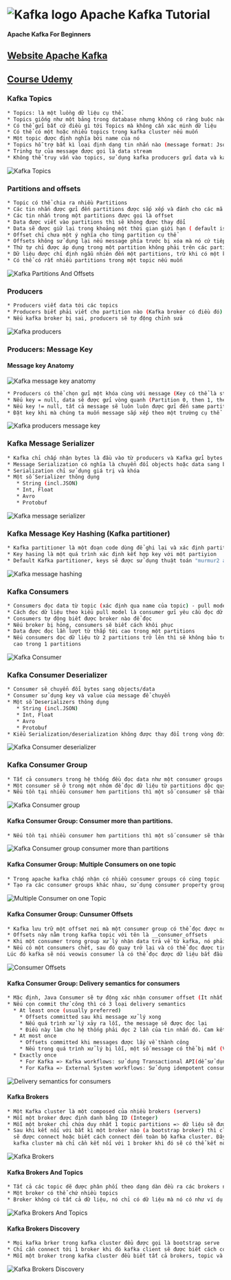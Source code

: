 # <img src="/image/kafka_logo.png" alt="Kafka logo"> Apache Kafka Tutorial
#### Apache Kafka For Beginners
## [Website Apache Kafka](https://kafka.apache.org/)  
## [Course Udemy](https://www.udemy.com/course/apache-kafka/)

### Kafka Topics

```bash
* Topics: là một luồng dữ liệu cụ thể.
* Topics giống như một bảng trong database nhưng không có ràng buộc nào cả
* Có thể gửi bất cứ điều gì tới Topics mà không cần xác minh dữ liệu
* Có thể có một hoặc nhiều topics trong kafka cluster nếu muốn
* Một topic được định nghĩa bởi name của nó
* Topics hỗ trợ bất kì loại định dạng tin nhắn nào (message format: Json, binary, ...)
* Trinhg tự của message được gọi là data stream
* Không thể truy vấn vào topics, sử dụng kafka producers gửi data và kafka consumers đọc data
```
<img src="/image/Kafka Theory/Kafka_Topics.png" alt="Kafka Topics">

### Partitions and offsets

```bash
* Topic có thể chia ra nhiều Partitions
* Các tin nhắn được gửi đến partitions được sắp xếp và đánh cho các mã ID tăng dần
* Các tin nhắn trong một partitions được gọi là offset
* Data được viết vào partitions thì sẽ không được thay đổi
* Data sẽ được giữ lại trong khoảng một thời gian giới hạn ( default is one week - configurable )
* Offset chỉ chưa một ý nghĩa cho từng partition cụ thể
* Offsets không sử dụng lại nếu message phía trước bị xóa mà nó cứ tiếp tục tăng dần
* Thứ tự chỉ được áp dụng trong một partition không phải trên các partitions
* Dữ liệu được chỉ định ngẫu nhiên đến một partitions, trừ khi có một khóa được cung cấp
* Có thể có rất nhiều partitions trong một topic nếu muốn
```
<img src="/image/Kafka Theory/Kafka_Topics_Partitions_Offset.png" alt="Kafka Partitions And Offsets">

### Producers

```bash
* Producers viết data tới các topics
* Producers biết phải viết cho partition nào (Kafka broker có điều đó)
* Nếu kafka broker bị sai, producers sẽ tự động chỉnh sửa
```
<img src="/image/Kafka Theory/Producers.png" alt="Kafka producers">


### Producers: Message Key
#### Message key Anatomy
<img src="/image/Kafka Theory/Kafka_Messages_Anatomy.png" alt="Kafka message key anatomy">

```bash
* Producers có thể chọn gửi một khóa cùng với message (Key có thể là string, number, binary, ...)
* Nếu key = null, data sẽ được gửi vòng quanh (Partition 0, then 1, then 2, ..)
* Nếu key != null, tất cả message sẽ luôn luôn được gửi đến same partition (Mã hashing)
* Đặt key khi mà chúng ta muốn message sắp xếp theo một trường cụ thể
```
<img src="/image/Kafka Theory/Producers_Message_Key.png" alt="Kafka producers message key">

### Kafka Message Serializer
```bash
* Kafka chỉ chấp nhận bytes là đầu vào từ producers và Kafka gửi bytes đầu ra cho consumers
* Message Serialization có nghĩa là chuyển đổi objects hoặc data sang bytes
* Serialization chỉ sử dụng giá trị và khóa
* Một số Serializer thông dụng
   * String (incl.JSON)
   * Int, Float
   * Avro
   * Protobuf
```
<img src="/image/Kafka Theory/Kafka_Message_Serializer.png" alt="Kafka message serializer">

### Kafka Message Key Hashing (Kafka partitioner)
```bash
* Kafka partitioner là một đoạn code dùng để ghi lại và xác định partition nào để gửi message đến.
* Key hasing là một quá trình xác định kết hợp key với một partiyion
* Default Kafka partitioner, keys sẽ được sử dụng thuật toán "murmur2 algorithm"
```
<img src="/image/Kafka Theory/Kafka_Message_Hashing.png" alt="Kafka message hashing">

### Kafka Consumers
```bash
* Consumers đọc data từ topic (xác định qua name của topic) - pull model
* Cách đọc dữ liệu theo kiểu pull model là consumer gửi yêu cầu đọc dữ liệu từ kafka brokers, server sao đó chúng sẽ trả data
* Consumers tự động biết được broker nào để đọc
* Nếu broker bị hỏng, consumers sẽ biết cách khôi phục
* Data được đọc lần lượt từ thấp tới cao trong một partitions
* Nếu consumers đọc dữ liệu từ 2 partitions trở lên thì sẽ không bảo toàn việc lấy từ thấp đến cao mà chỉ đảm bảo từ thấp đến
  cao trong 1 partitions
```
<img src="/image/Kafka Theory/Kafka_Consumers.png" alt="Kafka Consumer">

### Kafka Consumer Deserializer
```bash
* Consumer sẽ chuyển đổi bytes sang objects/data
* Consumer sử dụng key và value của message để chuyển
* Một số Deserializers thông dụng
   * String (incl.JSON)
   * Int, Float
   * Avro
   * Protobuf
* Kiểu Serialization/deserialization không được thay đổi trong vòng đời của một topic. Đó là lý do tại sao không được phép     thay đổi dữ liệu trong topic vì nếu consumer sử dụng deserialization int mà người dùng sửa dữ liệu thành chuỗi thì sẽ bị     lỗi
```
<img src="/image/Kafka Theory/Kafka_Consumers_Deserializer.png" alt="Kafka Consumer deserializer">


### Kafka Consumer Group
```bash
* Tất cả consumers trong hệ thống đều đọc data như một consumer groups
* Một consumer sẽ ở trong một nhóm để đọc dữ liệu từ partitions độc quyền
* Nếu tồn tại nhiều consumer hơn partitions thì một số consumer sẽ thành inactive
```
<img src="/image/Kafka Theory/Kafka_Consumers_Group.png" alt="Kafka Consumer group">

#### Kafka Consumer Group:  Consumer more than partitions.
```bash
* Nếu tồn tại nhiều consumer hơn partitions thì một số consumer sẽ thành inactive
```
<img src="/image/Kafka Theory/Kafka_Consumers_Group_Consumer_More_Than_Partitions.png" alt="Kafka Consumer group consumer more than partitions">

#### Kafka Consumer Group:  Multiple Consumers on one topic
```bash
* Trong apache kafka chấp nhận có nhiều consumer groups có cùng topic
* Tạo ra các consumer groups khác nhau, sử dụng consumer property group.id
```
<img src="/image/Kafka Theory/Multiple_Consumers_On_One_Topic.png" alt="Multiple Consumer on one Topic">

#### Kafka Consumer Group:  Cunsumer Offsets
```bash
* Kafka lưu trữ một offset nơi mà một consumer group có thể đọc được nó gọi là consumer offset
* Offsets này nằm trong kafka topic với tên là __consumer_offsets
* Khi một consumer trong group xử lý nhận data trả về từ kafka, nó phải periodically gửi consumer offset (Kafka broker sẽ viết __consumer_offsets) báo cho kafka là mình đã nhận thành công data
* Nếu có một consumers chết, sau đó quay trở lại và có thể đọc được tin nhắn từ committed consumer offsets
Lúc đó kafka sẽ nói veowis consumer là có thể đọc được dữ liệu bắt đầu từ đây
```
<img src="/image/Kafka Theory/Kafka_Consumers_Offsets.png" alt="Consumer Offsets">

#### Kafka Consumer Group:  Delivery semantics for consumers
```bash
* Mặc định, Java Consumer sẽ tự động xác nhận consumer offset (Ít nhất 1 lần)
* Nếu cọn commit thử công thì có 3 loại delivery semantics
  * At least once (usually preferred)
    * Offsets committed sau khi message xử lý xong
    * Nếu quá trình xử lý xảy ra lỗi, the message sẽ được đọc lại
    * Điều này làm cho hệ thống phải đọc 2 lần của tin nhắn đó. Cam kết quá trình đọc lại đó không ảnh hưởng tới hệ thống
  * At most once
    * Offsets committed khi messages được lấy về thành công
    * Nếu trong quá trình xử lý bị lỗi, một số message có thể bị mất (Vì commit đã được đẩy lên kaffka lên khi lấy lại sẽ lấy       message tiếp theo chứ ko lấy lại message trước đó.)
  * Exactly once
    * For Kafka => Kafka workflows: sử dụng Transactional API(dễ sử dụng với kafka streams API)
    * For Kafka => External System workflows: Sử dụng idempotent consumer
```
<img src="/image/Kafka Theory/Delivery_Semantics_For_Consumers.png" alt="Delivery semantics for consumers">

#### Kafka Brokers
```bash
* Một Kafka cluster là một composed của nhiều brokers (servers)
* Mỗi một broker được định danh bằng ID (Integer)
* Mỗi một broker chỉ chứa duy nhất 1 topic partitions => dữ liệu sẽ được phân tán ra toàn bộ brokers
* Sau khi kết nối với bất kì một broker nào (a bootstrap broker) thì clients or producers or consumers
  sẽ được connect hoặc biết cách connect đến toàn bộ kafka cluster. Đây là tiện thứ tiện lợi vì không cần phải biết toàn bộ
  kafka cluster mà chỉ cần kết nối với 1 broker khi đó sẽ có thể kết nối với tất cả.
```
<img src="/image/Kafka Theory/Kafka_Brokers.png" alt="Kafka Brokers">

#### Kafka Brokers And Topics
```bash
* Tất cả các topic dẽ được phân phối theo dạng dàn đều ra các brokers nhưng không theo thứ tự nào cả.
* Một broker có thể chứ nhiều topics
* Broker không có tất cả dữ liệu, nó chỉ có dữ liệu mà nó có như ví dụ broker 103 khoogn có data của topic B chỉ có data của   topic A
```
<img src="/image/Kafka Theory/Kafka_Brokers_And_Topics.png" alt="Kafka Brokers And Topics">

#### Kafka Brokers Discovery
```bash
* Mọi kafka brker trong kafka cluster đểu được gọi là bootstrap serve
* Chỉ cần connect tới 1 broker khi đó kafka client sẽ được biết cách connect tới tất cả các broker có trong kafka cluster       (smart client)
* Mỗi một broker trong kafka cluster đều biết tất cả brokers, topic và partitions (metadata) còn lại trong kafka cluster
```
<img src="/image/Kafka Theory/Kafka_Brokers_Discovery.png" alt="Kafka Brokers Discovery">
